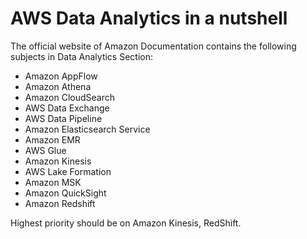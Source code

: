 # AWS Data Analytics in a nutshell

The official website of Amazon Documentation contains the following subjects in Data Analytics Section:

- Amazon AppFlow
- Amazon Athena
- Amazon CloudSearch
- AWS Data Exchange
- AWS Data Pipeline
- Amazon Elasticsearch Service
- Amazon EMR
- AWS Glue
- Amazon Kinesis
- AWS Lake Formation
- Amazon MSK
- Amazon QuickSight
- Amazon Redshift 

Highest priority should be on Amazon Kinesis, RedShift. 